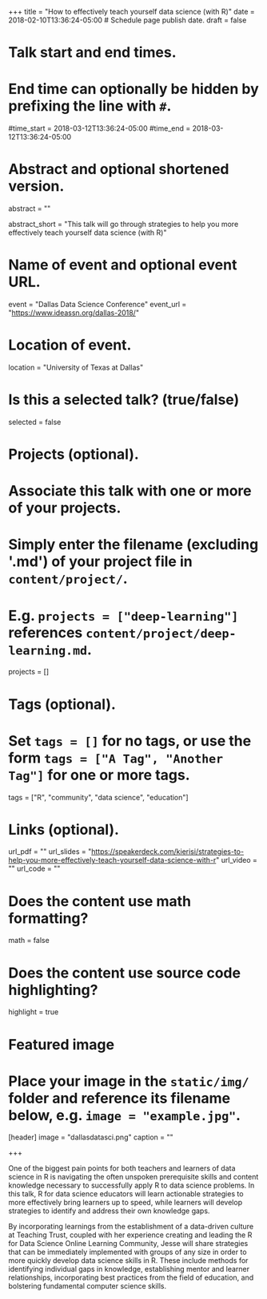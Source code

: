 +++
title = "How to effectively teach yourself data science (with R)"
date = 2018-02-10T13:36:24-05:00  # Schedule page publish date.
draft = false

# Talk start and end times.
#   End time can optionally be hidden by prefixing the line with `#`.
#time_start = 2018-03-12T13:36:24-05:00
#time_end = 2018-03-12T13:36:24-05:00

# Abstract and optional shortened version.

abstract = ""

abstract_short = "This talk will go through strategies to help you more effectively teach yourself data science (with R)"

# Name of event and optional event URL.
event = "Dallas Data Science Conference"
event_url = "https://www.ideassn.org/dallas-2018/"

# Location of event.
location = "University of Texas at Dallas"

# Is this a selected talk? (true/false)
selected = false

# Projects (optional).
#   Associate this talk with one or more of your projects.
#   Simply enter the filename (excluding '.md') of your project file in `content/project/`.
#   E.g. `projects = ["deep-learning"]` references `content/project/deep-learning.md`.
projects = []

# Tags (optional).
#   Set `tags = []` for no tags, or use the form `tags = ["A Tag", "Another Tag"]` for one or more tags.
tags = ["R", "community", "data science", "education"]

# Links (optional).
url_pdf = ""
url_slides = "https://speakerdeck.com/kierisi/strategies-to-help-you-more-effectively-teach-yourself-data-science-with-r"
url_video = ""
url_code = ""

# Does the content use math formatting?
math = false

# Does the content use source code highlighting?
highlight = true

# Featured image
# Place your image in the `static/img/` folder and reference its filename below, e.g. `image = "example.jpg"`.
[header]
image = "dallasdatasci.png"
caption = ""

+++


One of the biggest pain points for both teachers and learners of data science in R is navigating the often unspoken prerequisite skills and content knowledge necessary to successfully apply R to data science problems. In this talk, R for data science educators will learn actionable strategies to more effectively bring learners up to speed, while learners will develop strategies to identify and address their own knowledge gaps. 

By incorporating learnings from the establishment of a data-driven culture at Teaching Trust, coupled with her experience creating and leading the R for Data Science Online Learning Community, Jesse will share strategies that can be immediately implemented with groups of any size in order to more quickly develop data science skills in R. These include methods for identifying individual gaps in knowledge, establishing mentor and learner relationships, incorporating best practices from the field of education, and bolstering fundamental computer science skills.